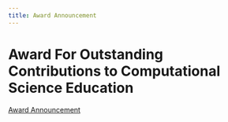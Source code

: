 ```yaml
---
title: Award Announcement
---
```


# Award For Outstanding Contributions to Computational Science Education

[Award Announcement](../events/award_announce/)